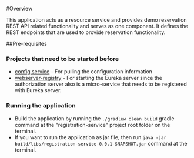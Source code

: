 #Overview

This application acts as a resource service and provides demo reservation REST API related functionality and serves as one component. It defines the REST endpoints that are used to provide reservation functionality.


##Pre-requisites

### Projects that need to be started before
* [config service](/../config-service/README.md) - For pulling the configuration information
* [webserver-registry](/../eureka-service/README.md) - For starting the Eureka server since the authorization server also is a micro-service that needs to be registered with Eureka server.    

### Running the application
* Build the application by running the `./gradlew clean build` gradle command at the "registration-service" project root folder	on the terminal.
* If you want to run the application as jar file, then run `java -jar build/libs/registration-service-0.0.1-SNAPSHOT.jar` command at the terminal.